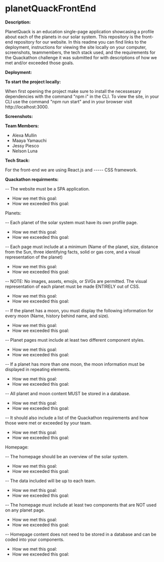 # planetQuackFrontEnd

<b>Description: </b>

PlanetQuack is an education single-page application showcasing a profile about each of the planets in our solar system. This repository is the front-end repository for our website. In this readme you can find links to the deployment, instructions for viewing the site locally on your computer, screenshots, teammembers, the tech stack used, and the requirements for the Quackathon challenge it was submitted for with descriptions of how we met and/or exceeded those goals. 

<b>Deployment: </b>

<b>To start the project locally: </b>

When first opening the project make sure to install the necessesary dependencies with the command "npm i" in the CLI. 
To view the site, in your CLI use the command "npm run start" and in your browser visit http://localhost:3000. 

<b>Screenshots: </b>

<b>Team Members: </b>
- Alexa Mullin
- Maaya Yamauchi
- Jessy Piesco
- Nelson Luna


<b>Tech Stack: </b>

For the front-end we are using React.js and ----- CSS framework. 

<b>Quackathon requirments: </b>

-- The website must be a SPA application.
- How we met this goal:
- How we exceeded this goal:

Planets:

-- Each planet of the solar system must have its own profile page.
- How we met this goal:
- How we exceeded this goal:

-- Each page must include at a minimum (Name of the planet, size, distance from the Sun, three identifying facts, solid or gas core, and a visual representation of the planet)
- How we met this goal:
- How we exceeded this goal:

-- NOTE: No images, assets, emojis, or SVGs are permitted. The visual representation of each planet must be made ENTIRELY out of CSS.
- How we met this goal:
- How we exceeded this goal:

-- If the planet has a moon, you must display the following information for every moon (Name, history behind name, and size). 
- How we met this goal:
- How we exceeded this goal:

-- Planet pages must include at least two different component styles.
- How we met this goal:
- How we exceeded this goal:

-- If a planet has more than one moon, the moon information must be displayed in repeating elements.
- How we met this goal:
- How we exceeded this goal:

-- All planet and moon content MUST be stored in a database.
- How we met this goal:
- How we exceeded this goal:

-- It should also include a list of the Quackathon requirements and how those were met or exceeded by your team.
- How we met this goal:
- How we exceeded this goal:

Homepage:

-- The homepage should be an overview of the solar system.
- How we met this goal:
- How we exceeded this goal:
    
-- The data included will be up to each team.
- How we met this goal:
- How we exceeded this goal:
    
-- The homepage must include at least two components that are NOT used on any planet page.
- How we met this goal:
- How we exceeded this goal:
    
-- Homepage content does not need to be stored in a database and can be coded into your components.
- How we met this goal:
- How we exceeded this goal:

